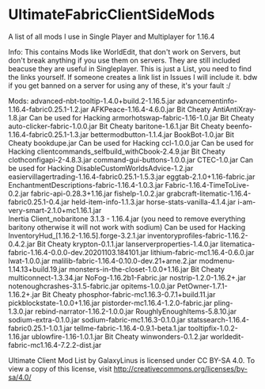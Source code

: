 # UltimateFabricClientSideMods
A list of all mods I use in Single Player and Multiplayer for 1.16.4

Info: This contains Mods like WorldEdit, that don't work on Servers, but don't break anything if you use them on servers. They are still included beacuse they are useful in Singleplayer. This is just a List, you need to find the links yourself. If someone creates a link list in Issues I will include it. bdw if you get banned on a server for using any of these, it's your fault :/

Mods:
advanced-nbt-tooltip-1.4.0+build.2-1.16.5.jar
advancementinfo-1.16.4-fabric0.25.1-1.2.jar
AFKPeace-1.16.4-4.6.0.jar                                       Bit Cheaty
AntiAntiXray-1.8.jar                                       Can be used for Hacking
armorhotswap-fabric-1.16-1.0.jar                                       Bit Cheaty
auto-clicker-fabric-1.0.0.jar                                       Bit Cheaty
baritone-1.6.1.jar                                       Bit Cheaty
beenfo-1.16.4-fabric0.25.1-1.3.jar
bettermodbutton-1.1.4.jar
BookBot-1.0.jar                                       Bit Cheaty
bookdupe.jar                                       Can be used for Hacking
ccl-1.0.0.jar                                       Can be used for Hacking
clientcommands_selfbuild_withCbook-2.4.9.jar                                       Bit Cheaty
clothconfigapi-2-4.8.3.jar
command-gui-buttons-1.0.0.jar
CTEC-1.0.jar                                       Can be used for Hacking
DisableCustomWorldsAdvice-1.2.jar
easiervillagertrading-1.16.4-fabric0.25.1-1.5.3.jar
eggtab-2.1.0+1.16-fabric.jar
EnchantmentDescriptions-fabric-1.16.4-1.0.3.jar
Fabric-1.16.4-TimeToLive-0.2.jar
fabric-api-0.28.3+1.16.jar
fishelp-1.0.2.jar
grabcraft-litematic-1.16.4-fabric0.25.1-0.4.jar
held-item-info-1.1.3.jar
horse-stats-vanilla-4.1.4.jar
i-am-very-smart-2.1.0+mc1.16.1.jar                                       
Inertia Client_nobaritone 3.1.3 - 1.16.4.jar (you need to remove everything baritony otherwise it will not work with sodium)       Can be used for Hacking
InventoryHud_[1.16.2-1.16.5].forge-3.2.1.jar
inventoryprofiles-fabric-1.16.2-0.4.2.jar                                       Bit Cheaty
krypton-0.1.1.jar
lanserverproperties-1.4.0.jar
litematica-fabric-1.16.4-0.0.0-dev.20201103.184101.jar
lithium-fabric-mc1.16.4-0.6.0.jar
lwat-1.0.0.jar
malilib-fabric-1.16.4-0.10.0-dev.21+arne.2.jar
modmenu-1.14.13+build.19.jar
monsters-in-the-closet-1.0.0+1.16.jar                                       Bit Cheaty
multiconnect-1.3.34.jar
NoFog-1.16.2b1-Fabric.jar
nostrip-1.2.0-1.16.2+.jar
notenoughcrashes-3.1.5-fabric.jar
opitems-1.0.0.jar
PetOwner-1.7.1-1.16.2+.jar                                       Bit Cheaty
phosphor-fabric-mc1.16.3-0.7.1+build.11.jar
pickblockstate-1.0.0+1.16.jar
pistorder-mc1.16.4-1.2.0-fabric.jar
pling-1.3.0.jar
rebind-narrator-1.16.2-1.0.0.jar
RoughlyEnoughItems-5.8.10.jar
sodium-extra-0.1.0.jar
sodium-fabric-mc1.16.3-0.1.0.jar
statssearch-1.16.4-fabric0.25.1-1.0.1.jar
tellme-fabric-1.16.4-0.9.1-beta.1.jar
tooltipfix-1.0.2-1.16.jar
ublowfire-1.16-1.0.1.jar                                       Bit Cheaty
winwonders-0.1.2.jar
worldedit-fabric-mc1.16.4-7.2.2-dist.jar


Ultimate Client Mod List by GalaxyLinus is licensed under CC BY-SA 4.0. To view a copy of this license, visit http://creativecommons.org/licenses/by-sa/4.0/
